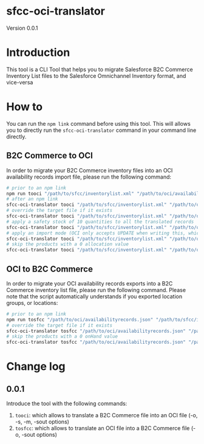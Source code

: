 # sfcc-oci-translator

Version 0.0.1

# Introduction

This tool is a CLI Tool that helps you to migrate Salesforce B2C Commerce Inventory List files to the Salesforce Omnichannel Inventory format, and vice-versa

# How to

You can run the `npm link` command before using this tool. This will allows you to directly run the `sfcc-oci-translator` command in your command line directly.

## B2C Commerce to OCI

In order to migrate your B2C Commerce inventory files into an OCI availability records import file, please run the following command:

```bash
# prior to an npm link
npm run tooci "/path/to/sfcc/inventorylist.xml" "/path/to/oci/availabilityrecords.json" -- --override
# after an npm link
sfcc-oci-translator tooci "/path/to/sfcc/inventorylist.xml" "/path/to/oci/availabilityrecords.json"
# override the target file if it exists
sfcc-oci-translator tooci "/path/to/sfcc/inventorylist.xml" "/path/to/oci/availabilityrecords.json" --override
# apply a safety stock of 10 quantities to all the translated records
sfcc-oci-translator tooci "/path/to/sfcc/inventorylist.xml" "/path/to/oci/availabilityrecords.json" --safety 10
# apply an import mode (OCI only accepts UPDATE when writing this, which is the default value of the option)
sfcc-oci-translator tooci "/path/to/sfcc/inventorylist.xml" "/path/to/oci/availabilityrecords.json" --mode "UPDATE"
# skip the products with a 0 allocation value
sfcc-oci-translator tooci "/path/to/sfcc/inventorylist.xml" "/path/to/oci/availabilityrecords.json" --skipout
```

## OCI to B2C Commerce

In order to migrate your OCI availability records exports into a B2C Commerce inventory list file, please run the following command. Please note that the script automatically understands if you exported location groups, or locations:

```bash
# prior to an npm link
npm run tosfcc "/path/to/oci/availabilityrecords.json" "/path/to/sfcc/inventorylist.xml" -- --override
# override the target file if it exists
sfcc-oci-translator tosfcc "/path/to/oci/availabilityrecords.json" "/path/to/sfcc/inventorylist.xml" --override
# skip the products with a 0 onHand value
sfcc-oci-translator tosfcc "/path/to/oci/availabilityrecords.json" "/path/to/sfcc/inventorylist.xml" --skipout
```

# Change log

## 0.0.1

Introduce the tool with the following commands:
1. `tooci`: which allows to translate a B2C Commerce file into an OCI file (-o, -s, -m, -sout options)
2. `tosfcc`: which allows to translate an OCI file into a B2C Commerce file (-o, -sout options)